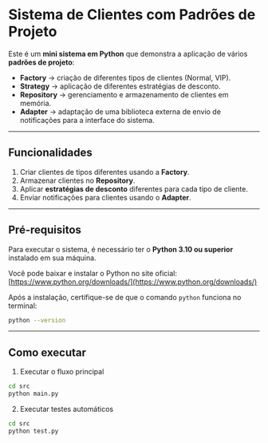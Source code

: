 # Sistema de Clientes com Padrões de Projeto

Este é um **mini sistema em Python** que demonstra a aplicação de vários **padrões de projeto**:  

- **Factory** → criação de diferentes tipos de clientes (Normal, VIP).  
- **Strategy** → aplicação de diferentes estratégias de desconto.  
- **Repository** → gerenciamento e armazenamento de clientes em memória.  
- **Adapter** → adaptação de uma biblioteca externa de envio de notificações para a interface do sistema.  

---

## Funcionalidades

1. Criar clientes de tipos diferentes usando a **Factory**.  
2. Armazenar clientes no **Repository**.  
3. Aplicar **estratégias de desconto** diferentes para cada tipo de cliente.  
4. Enviar notificações para clientes usando o **Adapter**.  

---

## Pré-requisitos

Para executar o sistema, é necessário ter o **Python 3.10 ou superior** instalado em sua máquina.

Você pode baixar e instalar o Python no site oficial:  
[https://www.python.org/downloads/](https://www.python.org/downloads/)

Após a instalação, certifique-se de que o comando `python` funciona no terminal:

```bash
python --version
```

---

## Como executar

1. Executar o fluxo principal
```bash
cd src
python main.py
```

2. Executar testes automáticos
```bash
cd src
python test.py
```